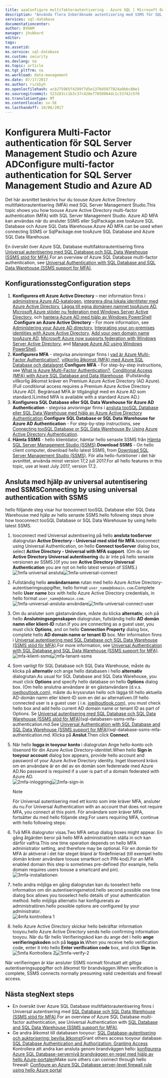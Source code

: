 ```yaml
---
title: aaaConfigure multifaktorautentisering - Azure SQL | Microsoft Docs
description: "Använda flera Inberäknade autentisering med SSMS för SQL Database och SQL Data Warehouse."
services: sql-database
documentationcenter: 
author: BYHAM
manager: jhubbard
editor: 
tags: 
ms.assetid: 
ms.service: sql-database
ms.custom: security
ms.devlang: na
ms.topic: article
ms.tgt_pltfrm: na
ms.workload: data-management
ms.date: 07/17/2017
ms.author: rickbyh
ms.openlocfilehash: acb275965f4199f7d5e1378d5077824a9bbc80e1
ms.sourcegitcommit: 523283cc1b3c37c428e77850964dc1c33742c5f0
ms.translationtype: MT
ms.contentlocale: sv-SE
ms.lasthandoff: 10/06/2017
---
```

# <a name="configure-multi-factor-authentication-for-sql-server-management-studio-and-azure-ad"></a><span data-ttu-id="92b9e-103">Konfigurera Multi-Factor authentication för SQL Server Management Studio och Azure AD</span><span class="sxs-lookup"><span data-stu-id="92b9e-103">Configure multi-factor authentication for SQL Server Management Studio and Azure AD</span></span>

<span data-ttu-id="92b9e-104">Det här avsnittet beskrivs hur du toouse Azure Active Directory multifaktorautentisering (MFA) med SQL Server Management Studio.</span><span class="sxs-lookup"><span data-stu-id="92b9e-104">This topic shows you how toouse Azure Active Directory multi-factor authentication (MFA) with SQL Server Management Studio.</span></span> <span data-ttu-id="92b9e-105">Azure AD MFA kan användas när du ansluter SSMS eller SqlPackage.exe tooAzure SQL Database och Azure SQL Data Warehouse.</span><span class="sxs-lookup"><span data-stu-id="92b9e-105">Azure AD MFA can be used when connecting SSMS or SqlPackage.exe tooAzure SQL Database and Azure SQL Data Warehouse.</span></span>

<span data-ttu-id="92b9e-106">En översikt över Azure SQL Database multifaktorautentisering finns [Universal autentisering med SQL Database och SQL Data Warehouse (SSMS stöd för MFA)](sql-database-ssms-mfa-authentication.md).</span><span class="sxs-lookup"><span data-stu-id="92b9e-106">For an overview of Azure SQL Database multi-factor authentication, see [Universal Authentication with SQL Database and SQL Data Warehouse (SSMS support for MFA)](sql-database-ssms-mfa-authentication.md).</span></span>

## <a name="configuration-steps"></a><span data-ttu-id="92b9e-107">Konfigurationssteg</span><span class="sxs-lookup"><span data-stu-id="92b9e-107">Configuration steps</span></span>

1. <span data-ttu-id="92b9e-108">**Konfigurera ett Azure Active Directory** – mer information finns i [administrera Azure AD-katalogen](https://msdn.microsoft.com/library/azure/hh967611.aspx), [integrera dina lokala identiteter med Azure Active Directory](../active-directory/active-directory-aadconnect.md), [Lägga till egna domänen namnet tooAzure AD](https://azure.microsoft.com/blog/2012/11/28/windows-azure-now-supports-federation-with-windows-server-active-directory/), [Microsoft Azure stöder nu federation med Windows Server Active Directory](https://azure.microsoft.com/blog/2012/11/28/windows-azure-now-supports-federation-with-windows-server-active-directory/), och [hantera Azure AD med hjälp av Windows PowerShell ](https://msdn.microsoft.com/library/azure/jj151815.aspx).</span><span class="sxs-lookup"><span data-stu-id="92b9e-108">**Configure an Azure Active Directory** - For more information, see [Administering your Azure AD directory](https://msdn.microsoft.com/library/azure/hh967611.aspx), [Integrating your on-premises identities with Azure Active Directory](../active-directory/active-directory-aadconnect.md), [Add your own domain name tooAzure AD](https://azure.microsoft.com/blog/2012/11/28/windows-azure-now-supports-federation-with-windows-server-active-directory/), [Microsoft Azure now supports federation with Windows Server Active Directory](https://azure.microsoft.com/blog/2012/11/28/windows-azure-now-supports-federation-with-windows-server-active-directory/), and [Manage Azure AD using Windows PowerShell](https://msdn.microsoft.com/library/azure/jj151815.aspx).</span></span>
2. <span data-ttu-id="92b9e-109">**Konfigurera MFA** - stegvisa anvisningar finns i [vad är Azure Multi-Factor Authentication?](../multi-factor-authentication/multi-factor-authentication.md), [villkorlig åtkomst (MFA) med Azure SQL Database och datalagret](sql-database-conditional-access.md).</span><span class="sxs-lookup"><span data-stu-id="92b9e-109">**Configure MFA** - For step-by-step instructions, see [What is Azure Multi-Factor Authentication?](../multi-factor-authentication/multi-factor-authentication.md), [Conditional Access (MFA) with Azure SQL Database and Data Warehouse](sql-database-conditional-access.md).</span></span> <span data-ttu-id="92b9e-110">(Fullständig villkorlig åtkomst kräver en Premium Azure Active Directory (AD Azure).</span><span class="sxs-lookup"><span data-stu-id="92b9e-110">(Full conditional access requires a Premium Azure Active Directory (Azure AD).</span></span> <span data-ttu-id="92b9e-111">Begränsad MFA är tillgängligt med en Azure AD som standard.)</span><span class="sxs-lookup"><span data-stu-id="92b9e-111">Limited MFA is available with a standard Azure AD.)</span></span>
3. <span data-ttu-id="92b9e-112">**Konfigurera SQL Database eller SQL Data Warehouse för Azure AD Authentication** - stegvisa anvisningar finns i [ansluta tooSQL Database eller SQL Data Warehouse med hjälp av Azure Active Directory Authentication](sql-database-aad-authentication.md).</span><span class="sxs-lookup"><span data-stu-id="92b9e-112">**Configure SQL Database or SQL Data Warehouse for Azure AD Authentication** - For step-by-step instructions, see [Connecting tooSQL Database or SQL Data Warehouse By Using Azure Active Directory Authentication](sql-database-aad-authentication.md).</span></span>
4. <span data-ttu-id="92b9e-113">**Hämta SSMS** - hello klientdator, hämtar hello senaste SSMS från [Hämta SQL Server Management Studio (SSMS)](https://msdn.microsoft.com/library/mt238290.aspx).</span><span class="sxs-lookup"><span data-stu-id="92b9e-113">**Download SSMS** - On hello client computer, download hello latest SSMS, from [Download SQL Server Management Studio (SSMS)](https://msdn.microsoft.com/library/mt238290.aspx).</span></span> <span data-ttu-id="92b9e-114">För alla hello-funktioner i det här avsnittet, använda minst version 17,2 juli 2017.</span><span class="sxs-lookup"><span data-stu-id="92b9e-114">For all hello features in this topic, use at least July 2017, version 17.2.</span></span>  

## <a name="connecting-by-using-universal-authentication-with-ssms"></a><span data-ttu-id="92b9e-115">Ansluta med hjälp av universal autentisering med SSMS</span><span class="sxs-lookup"><span data-stu-id="92b9e-115">Connecting by using universal authentication with SSMS</span></span>

<span data-ttu-id="92b9e-116">hello följande steg visar hur tooconnect tooSQL Database eller SQL Data Warehouse med hjälp av hello senaste SSMS.</span><span class="sxs-lookup"><span data-stu-id="92b9e-116">hello following steps show how tooconnect tooSQL Database or SQL Data Warehouse by using hello latest SSMS.</span></span>

1. <span data-ttu-id="92b9e-117">tooconnect med Universal autentisering på hello **ansluta tooServer** dialogrutan **Active Directory - Universal med stöd för MFA**.</span><span class="sxs-lookup"><span data-stu-id="92b9e-117">tooconnect using Universal Authentication, on hello **Connect tooServer** dialog box, select **Active Directory - Universal with MFA support**.</span></span> <span data-ttu-id="92b9e-118">(Om du ser **Active Directory Universal autentisering** du är inte på hello senaste versionen av SSMS.)</span><span class="sxs-lookup"><span data-stu-id="92b9e-118">(If you see **Active Directory Universal Authentication** you are not on hello latest version of SSMS.)</span></span>  
   <span data-ttu-id="92b9e-119">![1mfa universal ansluta][1]</span><span class="sxs-lookup"><span data-stu-id="92b9e-119">![1mfa-universal-connect][1]</span></span>  
2. <span data-ttu-id="92b9e-120">Fullständig hello **användarnamn** rutan med hello Azure Active Directory-autentiseringsuppgifter, hello format `user_name@domain.com`.</span><span class="sxs-lookup"><span data-stu-id="92b9e-120">Complete hello **User name** box with hello Azure Active Directory credentials, in hello format `user_name@domain.com`.</span></span>  
   <span data-ttu-id="92b9e-121">![1mfa-universal-ansluta-användare](./media/sql-database-ssms-mfa-auth/1mfa-universal-connect-user.png)</span><span class="sxs-lookup"><span data-stu-id="92b9e-121">![1mfa-universal-connect-user](./media/sql-database-ssms-mfa-auth/1mfa-universal-connect-user.png)</span></span>   
3. <span data-ttu-id="92b9e-122">Om du ansluter som gästanvändare, måste du klicka **alternativ**, och på hello **Anslutningsegenskapen** dialogrutan, fullständig hello **AD domän namn eller klient-ID** rutan.</span><span class="sxs-lookup"><span data-stu-id="92b9e-122">If you are connecting as a guest user, you must click **Options**, and on hello **Connection Property** dialog box, complete hello **AD domain name or tenant ID** box.</span></span> <span data-ttu-id="92b9e-123">Mer information finns i [Universal autentisering med SQL Database och SQL Data Warehouse (SSMS stöd för MFA)](sql-database-ssms-mfa-authentication.md).</span><span class="sxs-lookup"><span data-stu-id="92b9e-123">For more information, see [Universal Authentication with SQL Database and SQL Data Warehouse (SSMS support for MFA)](sql-database-ssms-mfa-authentication.md).</span></span>
   <span data-ttu-id="92b9e-124">![mfa-klient-ssms](./media/sql-database-ssms-mfa-auth/mfa-tenant-ssms.png)</span><span class="sxs-lookup"><span data-stu-id="92b9e-124">![mfa-tenant-ssms](./media/sql-database-ssms-mfa-auth/mfa-tenant-ssms.png)</span></span>   
4. <span data-ttu-id="92b9e-125">Som vanligt för SQL Database och SQL Data Warehouse, måste du klicka på **alternativ** och ange hello databasen i hello **alternativ** dialogrutan.</span><span class="sxs-lookup"><span data-stu-id="92b9e-125">As usual for SQL Database and SQL Data Warehouse, you must click **Options** and specify hello database on hello **Options** dialog box.</span></span> <span data-ttu-id="92b9e-126">(Om hello anslutna användare är en gästanvändare (d.v.s. joe@outlook.com), måste du kryssrutan hello och lägga till hello aktuella AD-domän namn eller klient-ID som en del av alternativen.</span><span class="sxs-lookup"><span data-stu-id="92b9e-126">(If hello connected user is a guest user ( i.e. joe@outlook.com), you must check hello box and add hello current AD domain name or tenant ID as part of Options.</span></span> <span data-ttu-id="92b9e-127">Se [Universal autentisering med SQL Database och SQL Data Warehouse (SSMS stöd för MFA)]()(sql-databasen-ssms-mfa-authentication.md.</span><span class="sxs-lookup"><span data-stu-id="92b9e-127">See [Universal Authentication with SQL Database and SQL Data Warehouse (SSMS support for MFA)]()(sql-database-ssms-mfa-authentication.md.</span></span> <span data-ttu-id="92b9e-128">Klicka på **Anslut**.</span><span class="sxs-lookup"><span data-stu-id="92b9e-128">Then click **Connect**.</span></span>  
5. <span data-ttu-id="92b9e-129">När hello **logga in tooyour konto** i dialogrutan Ange hello-konto och lösenord för din Azure Active Directory-identitet.</span><span class="sxs-lookup"><span data-stu-id="92b9e-129">When hello **Sign in tooyour account** dialog box appears, provide hello account and password of your Azure Active Directory identity.</span></span> <span data-ttu-id="92b9e-130">Inget lösenord krävs om en användare är en del av en domän som federerade med Azure AD.</span><span class="sxs-lookup"><span data-stu-id="92b9e-130">No password is required if a user is part of a domain federated with Azure AD.</span></span>  
   <span data-ttu-id="92b9e-131">![2mfa-inloggning][2]</span><span class="sxs-lookup"><span data-stu-id="92b9e-131">![2mfa-sign-in][2]</span></span>  

   > [!NOTE]
   > <span data-ttu-id="92b9e-132">För Universal autentisering med ett konto som inte kräver MFA, ansluter du nu.</span><span class="sxs-lookup"><span data-stu-id="92b9e-132">For Universal Authentication with an account that does not require MFA, you connect at this point.</span></span> <span data-ttu-id="92b9e-133">För användare som kräver MFA, fortsätter du med hello följande steg:</span><span class="sxs-lookup"><span data-stu-id="92b9e-133">For users requiring MFA, continue with hello following steps:</span></span>
   >  
   
6. <span data-ttu-id="92b9e-134">Två MFA dialogrutor visas.</span><span class="sxs-lookup"><span data-stu-id="92b9e-134">Two MFA setup dialog boxes might appear.</span></span> <span data-ttu-id="92b9e-135">En gång åtgärden beror på hello MFA administratören ställa in och kan därför valfria.</span><span class="sxs-lookup"><span data-stu-id="92b9e-135">This one time operation depends on hello MFA administrator setting, and therefore may be optional.</span></span> <span data-ttu-id="92b9e-136">För en domän för MFA är aktiverat i det här steget ibland är fördefinierad (till exempel hello domän kräver användare toouse smartkort och PIN-kod).</span><span class="sxs-lookup"><span data-stu-id="92b9e-136">For an MFA enabled domain this step is sometimes pre-defined (for example, hello domain requires users toouse a smartcard and pin).</span></span>  
   ![3mfa-installationen][3]  
7. <span data-ttu-id="92b9e-138">hello andra möjliga en gång dialogrutan kan du tooselect hello information om din autentiseringsmetod.</span><span class="sxs-lookup"><span data-stu-id="92b9e-138">hello second possible one time dialog box allows you tooselect hello details of your authentication method.</span></span> <span data-ttu-id="92b9e-139">hello möjliga alternativ har konfigurerats av administratören.</span><span class="sxs-lookup"><span data-stu-id="92b9e-139">hello possible options are configured by your administrator.</span></span>  
   ![4mfa kontrollera 1][4]  
8. <span data-ttu-id="92b9e-141">hello Azure Active Directory skickar hello bekräftar information tooyou.</span><span class="sxs-lookup"><span data-stu-id="92b9e-141">hello Azure Active Directory sends hello confirming information tooyou.</span></span> <span data-ttu-id="92b9e-142">När du får hello Verifieringskod kan du ange det i hello **ange verifieringskoden** och på **logga in**.</span><span class="sxs-lookup"><span data-stu-id="92b9e-142">When you receive hello verification code, enter it into hello **Enter verification code** box, and click **Sign in**.</span></span>  
   <span data-ttu-id="92b9e-143">![5mfa Kontrollera 2][5]</span><span class="sxs-lookup"><span data-stu-id="92b9e-143">![5mfa-verify-2][5]</span></span>  

<span data-ttu-id="92b9e-144">När verifieringen är klar ansluter SSMS normalt förutsatt att giltiga autentiseringsuppgifter och åtkomst för brandväggen.</span><span class="sxs-lookup"><span data-stu-id="92b9e-144">When verification is complete, SSMS connects normally presuming valid credentials and firewall access.</span></span>

## <a name="next-steps"></a><span data-ttu-id="92b9e-145">Nästa steg</span><span class="sxs-lookup"><span data-stu-id="92b9e-145">Next steps</span></span>

* <span data-ttu-id="92b9e-146">En översikt över Azure SQL Database multifaktorautentisering finns i Universal autentisering med [SQL Database och SQL Data Warehouse (SSMS stöd för MFA)](sql-database-ssms-mfa-authentication.md).</span><span class="sxs-lookup"><span data-stu-id="92b9e-146">For an overview of Azure SQL Database multi-factor authentication, see Universal Authentication with [SQL Database and SQL Data Warehouse (SSMS support for MFA)](sql-database-ssms-mfa-authentication.md).</span></span>
* <span data-ttu-id="92b9e-147">Ge andra åtkomst till databasen tooyour: [SQL Database-autentisering och auktorisering: bevilja åtkomst](sql-database-manage-logins.md)</span><span class="sxs-lookup"><span data-stu-id="92b9e-147">Grant others access tooyour database: [SQL Database Authentication and Authorization: Granting Access](sql-database-manage-logins.md)</span></span>  
<span data-ttu-id="92b9e-148">Kontrollera att andra kan ansluta genom brandväggen hello: [konfigurera Azure SQL Database-servernivå brandväggen en regel med hjälp av hello Azure-portalen](sql-database-configure-firewall-settings.md)</span><span class="sxs-lookup"><span data-stu-id="92b9e-148">Make sure others can connect through hello firewall: [Configure an Azure SQL Database server-level firewall rule using hello Azure portal](sql-database-configure-firewall-settings.md)</span></span>


[1]: ./media/sql-database-ssms-mfa-auth/1mfa-universal-connect.png
[2]: ./media/sql-database-ssms-mfa-auth/2mfa-sign-in.png
[3]: ./media/sql-database-ssms-mfa-auth/3mfa-setup.png
[4]: ./media/sql-database-ssms-mfa-auth/4mfa-verify-1.png
[5]: ./media/sql-database-ssms-mfa-auth/5mfa-verify-2.png

